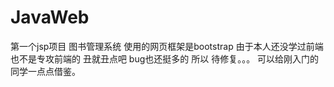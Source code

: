 # JavaWeb
第一个jsp项目 图书管理系统 使用的网页框架是bootstrap 由于本人还没学过前端也不是专攻前端的 丑就丑点吧 bug也还挺多的 所以 待修复。。。 可以给刚入门的同学一点点借鉴。
